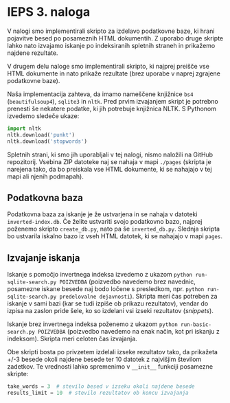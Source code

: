 # IEPS 3. naloga
V nalogi smo implementirali skripto za izdelavo podatkovne baze, ki hrani pojavitve besed po posameznih HTML dokumentih. Z uporabo druge skripte lahko nato izvajamo iskanje po indeksiranih spletnih straneh in prikažemo najdene rezultate.

V drugem delu naloge smo implementirali skripto, ki najprej preišče vse HTML dokumente in nato prikaže rezultate (brez uporabe v naprej zgrajene podatkovne baze).

Naša implementacija zahteva, da imamo nameščene knjižnice `bs4` (`beautifulsoup4`), `sqlite3` in `nltk`. Pred prvim izvajanjem skript je potrebno prenesti še nekatere podatke, ki jih potrebuje knjižnica NLTK. S Pythonom izvedemo sledeče ukaze:
```python
import nltk
nltk.download('punkt')  
nltk.download('stopwords')
```

Spletnih strani, ki smo jih uporabljali v tej nalogi, nismo naložili na GitHub repozitorij. Vsebina ZIP datoteke naj se nahaja v mapi `./pages` (skripta je narejena tako, da bo preiskala vse HTML dokumente, ki se nahajajo v tej mapi ali njenih podmapah).

## Podatkovna baza
Podatkovna baza za iskanje je že ustvarjena in se nahaja v datoteki `inverted-index.db`. Če želite ustvariti svojo podatkovno bazo, najprej poženemo skripto `create_db.py`, nato pa še `inverted_db.py`. Slednja skripta bo ustvarila iskalno bazo iz vseh HTML datotek, ki se nahajajo v mapi `pages`.

## Izvajanje iskanja

Iskanje s pomočjo invertnega indeksa izvedemo z ukazom `python run-sqlite-search.py POIZVEDBA` (poizvedbo navedemo brez navednic, posamezne iskane besede naj bodo ločene s presledkom, npr. `python run-sqlite-search.py predelovalne dejavnosti`). Skripta meri čas potreben za iskanje v sami bazi (kar se tudi izpiše ob prikazu rezultatov), vendar do izpisa na zaslon pride šele, ko so izdelani vsi izseki rezultatov (*snippets*).

Iskanje brez invertnega indeksa poženemo z ukazom `python run-basic-search.py POIZVEDBA` (poizvedbo navedemo na enak način, kot pri iskanju z indeksom). Skripta meri celoten čas izvajanja.

Obe skripti bosta po privzetem izdelali izseke rezultatov tako, da prikažeta +/-3 besede okoli najdene besede ter 10 datotek z najvišjim številom zadetkov. Te vrednosti lahko spremenimo v `__init__` funkciji posamezne skripte:
```python
take_words = 3  # stevilo besed v izseku okoli najdene besede
results_limit = 10  # stevilo rezultatov ob koncu izvajanja
```
